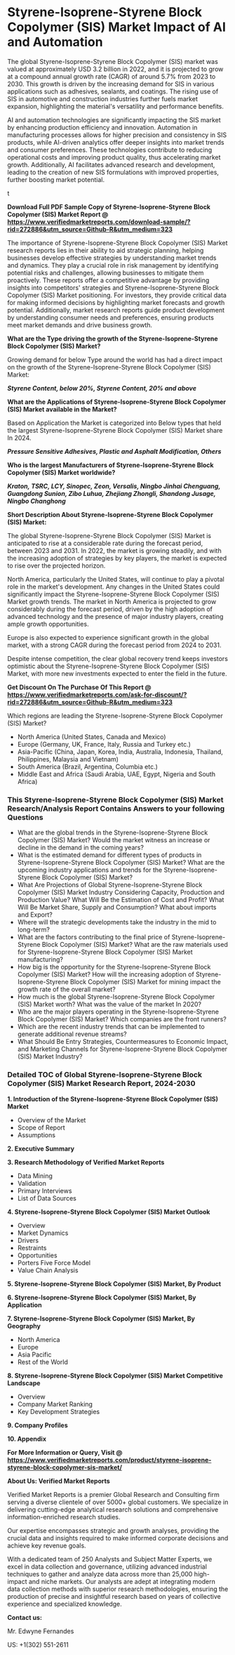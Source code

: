 <meta name="title" content="Global Styrene-Isoprene-Styrene Block Copolymer (SIS) Market Impact of AI and Automation"><meta name="description" content="The global Styrene-Isoprene-Styrene Block Copolymer (SIS) market was valued at approximately USD 3.2 billion in 2022, and it is projected to grow at a compound annual "><meta name="title" content="Styrene-Isoprene-Styrene Block Copolymer (SIS) Market Size, Share, Scope, Trends, Growth, Opportunities, Analysis, Forecast"><h1>Styrene-Isoprene-Styrene Block Copolymer (SIS) Market Impact of AI and Automation</h1><p>The global Styrene-Isoprene-Styrene Block Copolymer (SIS) market was valued at approximately USD 3.2 billion in 2022, and it is projected to grow at a compound annual growth rate (CAGR) of around 5.7% from 2023 to 2030. This growth is driven by the increasing demand for SIS in various applications such as adhesives, sealants, and coatings. The rising use of SIS in automotive and construction industries further fuels market expansion, highlighting the material's versatility and performance benefits.</p><p>AI and automation technologies are significantly impacting the SIS market by enhancing production efficiency and innovation. Automation in manufacturing processes allows for higher precision and consistency in SIS products, while AI-driven analytics offer deeper insights into market trends and consumer preferences. These technologies contribute to reducing operational costs and improving product quality, thus accelerating market growth. Additionally, AI facilitates advanced research and development, leading to the creation of new SIS formulations with improved properties, further boosting market potential.</p>t</p><p id="" class=""><strong>Download Full PDF Sample Copy of Styrene-Isoprene-Styrene Block Copolymer (SIS) Market Report @ <a href="https://www.verifiedmarketreports.com/download-sample/?rid=272886&utm_source=Github-R&utm_medium=323" target="_blank">https://www.verifiedmarketreports.com/download-sample/?rid=272886&utm_source=Github-R&utm_medium=323</a></strong></p><p>The importance of&nbsp;Styrene-Isoprene-Styrene Block Copolymer (SIS) Market research reports lies in their ability to aid strategic planning, helping businesses develop effective strategies by understanding market trends and dynamics. They play a crucial role in risk management by identifying potential risks and challenges, allowing businesses to mitigate them proactively. These reports offer a competitive advantage by providing insights into competitors' strategies and Styrene-Isoprene-Styrene Block Copolymer (SIS) Market positioning. For investors, they provide critical data for making informed decisions by highlighting market forecasts and growth potential. Additionally, market research reports guide product development by understanding consumer needs and preferences, ensuring products meet market demands and drive business growth.</p><p><strong>What are the&nbsp;Type driving the growth of the Styrene-Isoprene-Styrene Block Copolymer (SIS) Market?</strong></p><p id="" class="">Growing demand for below Type around the world has had a direct impact on the growth of the Styrene-Isoprene-Styrene Block Copolymer (SIS) Market:</p><em><strong>Styrene Content, below 20%, Styrene Content, 20% and above</strong></em></p><strong>What are the&nbsp;Applications&nbsp;of Styrene-Isoprene-Styrene Block Copolymer (SIS) Market available in the Market?</strong></p><p id="" class="">Based on Application the Market is categorized into Below types that held the largest Styrene-Isoprene-Styrene Block Copolymer (SIS) Market share In 2024.</p><em><strong>Pressure Sensitive Adhesives, Plastic and Asphalt Modification, Others</strong></em></p><strong>Who is the largest Manufacturers of Styrene-Isoprene-Styrene Block Copolymer (SIS) Market worldwide?</strong></p><p><em><strong>Kraton, TSRC, LCY, Sinopec, Zeon, Versalis, Ningbo Jinhai Chenguang, Guangdong Sunion, Zibo Luhua, Zhejiang Zhongli, Shandong Jusage, Ningbo Changhong</strong></em></p><p id="" class=""><strong>Short Description About Styrene-Isoprene-Styrene Block Copolymer (SIS) Market:</strong></p><p>The global Styrene-Isoprene-Styrene Block Copolymer (SIS) Market is anticipated to rise at a considerable rate during the forecast period, between 2023 and 2031. In 2022, the market is growing steadily, and with the increasing adoption of strategies by key players, the market is expected to rise over the projected horizon.</p><p>North America, particularly the United States, will continue to play a pivotal role in the market's development. Any changes in the United States could significantly impact the Styrene-Isoprene-Styrene Block Copolymer (SIS) Market growth trends. The market in North America is projected to grow considerably during the forecast period, driven by the high adoption of advanced technology and the presence of major industry players, creating ample growth opportunities.</p><p>Europe is also expected to experience significant growth in the global market, with a strong CAGR during the forecast period from 2024 to 2031.</p><p>Despite intense competition, the clear global recovery trend keeps investors optimistic about the Styrene-Isoprene-Styrene Block Copolymer (SIS) Market, with more new investments expected to enter the field in the future.</p><p id="" class=""><strong>Get Discount On The Purchase Of This Report @ <a href="https://www.verifiedmarketreports.com/ask-for-discount/?rid=272886&utm_source=Github-R&utm_medium=323" target="_blank">https://www.verifiedmarketreports.com/ask-for-discount/?rid=272886&utm_source=Github-R&utm_medium=323</a></strong></p>Which regions are leading the Styrene-Isoprene-Styrene Block Copolymer (SIS) Market?</p><ul><li>North America (United States, Canada and Mexico)</li><li>Europe (Germany, UK, France, Italy, Russia and Turkey etc.)</li><li>Asia-Pacific (China, Japan, Korea, India, Australia, Indonesia, Thailand, Philippines, Malaysia and Vietnam)</li><li>South America (Brazil, Argentina, Columbia etc.)</li><li>Middle East and Africa (Saudi Arabia, UAE, Egypt, Nigeria and South Africa)</li></ul><h3 id="" class="">This Styrene-Isoprene-Styrene Block Copolymer (SIS) Market Research/Analysis Report Contains Answers to your following Questions</h3><ul><li>What are the global trends in the Styrene-Isoprene-Styrene Block Copolymer (SIS) Market? Would the market witness an increase or decline in the demand in the coming years?</li><li>What is the estimated demand for different types of products in Styrene-Isoprene-Styrene Block Copolymer (SIS) Market? What are the upcoming industry applications and trends for the Styrene-Isoprene-Styrene Block Copolymer (SIS) Market?</li><li>What Are Projections of Global Styrene-Isoprene-Styrene Block Copolymer (SIS) Market Industry Considering Capacity, Production and Production Value? What Will Be the Estimation of Cost and Profit? What Will Be Market Share, Supply and Consumption? What about imports and Export?</li><li>Where will the strategic developments take the industry in the mid to long-term?</li><li>What are the factors contributing to the final price of Styrene-Isoprene-Styrene Block Copolymer (SIS) Market? What are the raw materials used for Styrene-Isoprene-Styrene Block Copolymer (SIS) Market manufacturing?</li><li>How big is the opportunity for the Styrene-Isoprene-Styrene Block Copolymer (SIS) Market? How will the increasing adoption of Styrene-Isoprene-Styrene Block Copolymer (SIS) Market for mining impact the growth rate of the overall market?</li><li>How much is the global Styrene-Isoprene-Styrene Block Copolymer (SIS) Market worth? What was the value of the market In 2020?</li><li>Who are the major players operating in the Styrene-Isoprene-Styrene Block Copolymer (SIS) Market? Which companies are the front runners?</li><li>Which are the recent industry trends that can be implemented to generate additional revenue streams?</li><li>What Should Be Entry Strategies, Countermeasures to Economic Impact, and Marketing Channels for Styrene-Isoprene-Styrene Block Copolymer (SIS) Market Industry?</li></ul><h3 id="" class="">Detailed TOC of Global Styrene-Isoprene-Styrene Block Copolymer (SIS) Market Research Report, 2024-2030</h3><p id="" class=""><strong>1. Introduction of the Styrene-Isoprene-Styrene Block Copolymer (SIS) Market</strong></p><ul><li>Overview of the Market</li><li>Scope of Report</li><li>Assumptions</li></ul><p id="" class=""><strong>2. Executive Summary</strong></p><p id="" class=""><strong>3. Research Methodology of Verified Market Reports</strong></p><ul><li>Data Mining</li><li>Validation</li><li>Primary Interviews</li><li>List of Data Sources</li></ul><p id="" class=""><strong>4. Styrene-Isoprene-Styrene Block Copolymer (SIS) Market Outlook</strong></p><ul><li>Overview</li><li>Market Dynamics</li><li>Drivers</li><li>Restraints</li><li>Opportunities</li><li>Porters Five Force Model</li><li>Value Chain Analysis</li></ul><p id="" class=""><strong>5. Styrene-Isoprene-Styrene Block Copolymer (SIS) Market, By Product</strong></p><p id="" class=""><strong>6. Styrene-Isoprene-Styrene Block Copolymer (SIS) Market, By Application</strong></p><p id="" class=""><strong>7. Styrene-Isoprene-Styrene Block Copolymer (SIS) Market, By Geography</strong></p><ul><li>North America</li><li>Europe</li><li>Asia Pacific</li><li>Rest of the World</li></ul><p id="" class=""><strong>8. Styrene-Isoprene-Styrene Block Copolymer (SIS) Market Competitive Landscape</strong></p><ul><li>Overview</li><li>Company Market Ranking</li><li>Key Development Strategies</li></ul><p id="" class=""><strong>9. Company Profiles</strong></p><p id="" class=""><strong>10. Appendix</strong></p><p id="" class=""><strong>For More Information or Query, Visit @ <a href="https://www.verifiedmarketreports.com/product/styrene-isoprene-styrene-block-copolymer-sis-market/" target="_blank">https://www.verifiedmarketreports.com/product/styrene-isoprene-styrene-block-copolymer-sis-market/</a></strong></p><p id="" class=""><strong>About Us: Verified Market Reports</strong></p><p id="" class="">Verified Market Reports is a premier Global Research and Consulting firm serving a diverse clientele of over 5000+ global customers. We specialize in delivering cutting-edge analytical research solutions and comprehensive information-enriched research studies.</p><p id="" class="">Our expertise encompasses strategic and growth analyses, providing the crucial data and insights required to make informed corporate decisions and achieve key revenue goals.</p><p id="" class="">With a dedicated team of 250 Analysts and Subject Matter Experts, we excel in data collection and governance, utilizing advanced industrial techniques to gather and analyze data across more than 25,000 high-impact and niche markets. Our analysts are adept at integrating modern data collection methods with superior research methodologies, ensuring the production of precise and insightful research based on years of collective experience and specialized knowledge.</p><p id="" class=""><strong>Contact us:</strong></p><p id="" class="">Mr. Edwyne Fernandes</p><p id="" class="">US: +1(302) 551-2611</p>